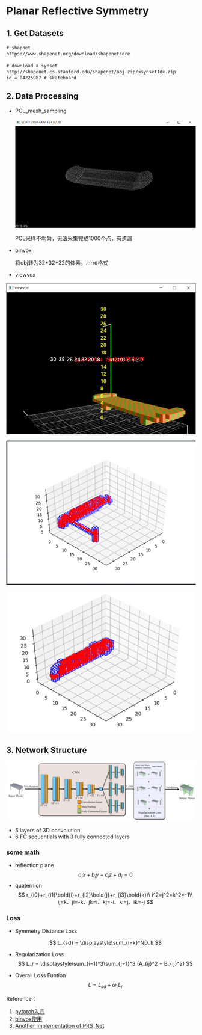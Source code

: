 # Planar Reflective Symmetry

##  1. Get Datasets

```
# shapnet
https://www.shapenet.org/download/shapenetcore

# download a synset
http://shapenet.cs.stanford.edu/shapenet/obj-zip/<synsetId>.zip
id = 04225987 # skateboard
```

## 2. Data Processing

- PCL_mesh_sampling

  ![image-20200622011809213](note.assets/image-20200622011809213.png)

  PCL采样不均匀，无法采集完成1000个点，有遗漏

- binvox
  
  将obj转为32\*32\*32的体素，.nrrd格式

- viewvox

![image-20200622012109461](note.assets/image-20200622012109461.png)

![image-20200622154935716](note.assets/image-20200622154935716.png)

![image-20200622154955407](note.assets/image-20200622154955407.png)

## 3. Network Structure

![image-20200623165611424](note.assets/image-20200623165611424.png)

- 5 layers of 3D convolution
- 6 FC sequentials with 3 fully connected layers

### some math
- reflection plane
$$
a_ix+b_iy+c_iz+d_i=0
$$
- quaternion
$$
r_{i0}+r_{i1}\bold{i}+r_{i2}\bold{j}+r_{i3}\bold{k}\\
i^2=j^2=k^2=-1\\
ij=k、ji=-k、jk=i、kj=-i、ki=j、ik=-j
$$

### Loss

- Symmetry Distance Loss
  
  $$
  L_{sd} = \displaystyle\sum_{i=k}^ND_k
  $$
- Regularization Loss
  $$
  L_r = \displaystyle\sum_{i=1}^3\sum_{j=1}^3
  (A_{ij}^2 + B_{ij}^2)
  $$
- Overall Loss Funtion
  $$
  L = L_{sd}+\omega_rL_r
  $$

Reference：

1. [pytorch入门](https://pytorch.org/tutorials/beginner/blitz/tensor_tutorial.html#sphx-glr-beginner-blitz-tensor-tutorial-py)
2. [binvox使用](https://web.archive.org/web/20131213132022/https://minecraft.gamepedia.com/Binvox)
3. [Another implementation of PRS_Net](https://github.com/Shanmwy/PRS-Net)


